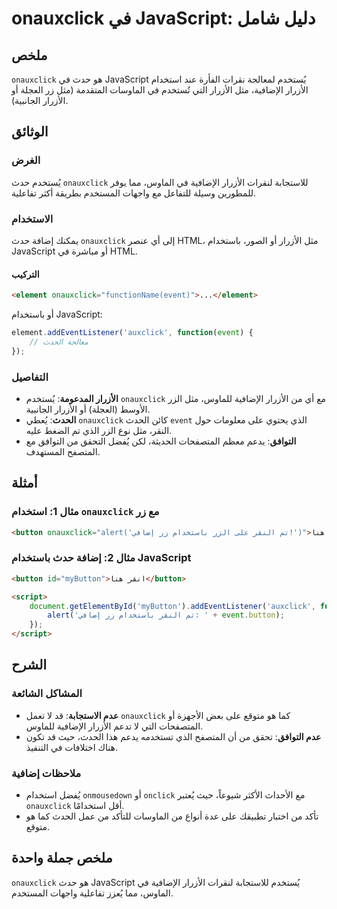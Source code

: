 <!--
Meta Description: # onauxclick في JavaScript: دليل شامل ## ملخص `onauxclick` هو حدث في JavaScript يُستخدم لمعالجة نقرات الفأرة عند استخدام الأزرار الإضافية، مثل الأزرار...
Meta Keywords: onauxclick, الأزرار, javascript, حدث, ستخدم
-->

# onauxclick في JavaScript: دليل شامل

## ملخص
`onauxclick` هو حدث في JavaScript يُستخدم لمعالجة نقرات الفأرة عند استخدام الأزرار الإضافية، مثل الأزرار التي تُستخدم في الماوسات المتقدمة (مثل زر العجلة أو الأزرار الجانبية).

## الوثائق
### الغرض
يُستخدم حدث `onauxclick` للاستجابة لنقرات الأزرار الإضافية في الماوس، مما يوفر للمطورين وسيلة للتفاعل مع واجهات المستخدم بطريقة أكثر تفاعلية.

### الاستخدام
يمكنك إضافة حدث `onauxclick` إلى أي عنصر HTML، مثل الأزرار أو الصور، باستخدام JavaScript أو مباشرة في HTML. 

#### التركيب
```html
<element onauxclick="functionName(event)">...</element>
```

أو باستخدام JavaScript:
```javascript
element.addEventListener('auxclick', function(event) {
    // معالجة الحدث
});
```

### التفاصيل
- **الأزرار المدعومة**: يُستخدم `onauxclick` مع أي من الأزرار الإضافية للماوس، مثل الزر الأوسط (العجلة) أو الأزرار الجانبية.
- **الحدث**: يُعطي `onauxclick` كائن الحدث `event` الذي يحتوي على معلومات حول النقر، مثل نوع الزر الذي تم الضغط عليه.
- **التوافق**: يدعم معظم المتصفحات الحديثة، لكن يُفضل التحقق من التوافق مع المتصفح المستهدف.

## أمثلة
### مثال 1: استخدام `onauxclick` مع زر
```html
<button onauxclick="alert('تم النقر على الزر باستخدام زر إضافي!')">انقر هنا</button>
```

### مثال 2: إضافة حدث باستخدام JavaScript
```html
<button id="myButton">انقر هنا</button>

<script>
    document.getElementById('myButton').addEventListener('auxclick', function(event) {
        alert('تم النقر باستخدام زر إضافي: ' + event.button);
    });
</script>
```

## الشرح
### المشاكل الشائعة
- **عدم الاستجابة**: قد لا تعمل `onauxclick` كما هو متوقع على بعض الأجهزة أو المتصفحات التي لا تدعم الأزرار الإضافية للماوس.
- **عدم التوافق**: تحقق من أن المتصفح الذي تستخدمه يدعم هذا الحدث، حيث قد تكون هناك اختلافات في التنفيذ.

### ملاحظات إضافية
- يُفضل استخدام `onmousedown` أو `onclick` مع الأحداث الأكثر شيوعاً، حيث يُعتبر `onauxclick` أقل استخدامًا.
- تأكد من اختبار تطبيقك على عدة أنواع من الماوسات للتأكد من عمل الحدث كما هو متوقع.

## ملخص جملة واحدة
`onauxclick` هو حدث JavaScript يُستخدم للاستجابة لنقرات الأزرار الإضافية في الماوس، مما يُعزز تفاعلية واجهات المستخدم.